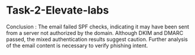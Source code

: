 # Task-2-Elevate-labs

Conclusion :
The email failed SPF checks, indicating it may have been sent from a server not authorized by the domain. Although DKIM and DMARC passed, the mixed authentication results suggest caution. Further analysis of the email content is necessary to verify phishing intent.
